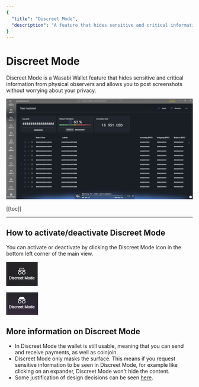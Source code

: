 ```yaml
---
{
  "title": "Discreet Mode",
  "description": "A feature that hides sensitive and critical information from physical observers. Designed to allow the user to post screenshots without having to worry about leaking private details of their wallet. This is the Wasabi documentation, an archive of knowledge about the open-source, non-custodial and privacy-focused Bitcoin wallet for desktop."
}
---
```


# Discreet Mode

Discreet Mode is a Wasabi Wallet feature that hides sensitive and critical information from physical observers and allows you to post screenshots without worrying about your privacy.

![Wasabi Wallet Discreet Mode](/WalletDiscreetModeActive.png "Wasabi Wallet Discreet Mode")

[[toc]]

---

## How to activate/deactivate Discreet Mode
You can activate or deactivate by clicking the Discreet Mode icon in the bottom left corner of the main view.

![Enable Discreet Mode in Wasabi Wallet](/DiscreetModeActivate.png "Enable Discreet Mode in Wasabi Wallet")

![Disable Discreet Mode in Wasabi Wallet](/DiscreetModeDeactivate.png "Disable Discreet Mode in Wasabi Wallet")

## More information on Discreet Mode
- In Discreet Mode the wallet is still usable, meaning that you can send and receive payments, as well as coinjoin.
- Discreet Mode only masks the surface.
This means if you request sensitive information to be seen in Discreet Mode, for example like clicking on an expander, Discreet Mode won't hide the content.
- Some justification of design decisions can be seen [here](https://github.com/zkSNACKs/WalletWasabi/issues/2234).
